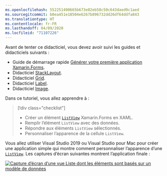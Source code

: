 ```yaml
---
ms.openlocfilehash: 552251490665b673e02eb58c50c643daed9c1aed
ms.sourcegitcommit: b0ea451e18504e6267b896732dd26df64ddfa843
ms.translationtype: HT
ms.contentlocale: fr-FR
ms.lasthandoff: 04/09/2020
ms.locfileid: "71107226"
---
```

Avant de tenter ce didacticiel, vous devez avoir suivi les guides et didacticiels suivants :

- Guide de démarrage rapide [Générer votre première application Xamarin.Forms](~/get-started/first-app/index.md).
- Didacticiel [StackLayout](~/get-started/tutorials/stacklayout/index.yml).
- Didacticiel [Grid](~/get-started/tutorials/grid/index.yml).
- Didacticiel [Label](~/get-started/tutorials/label/index.yml).
- Didacticiel [Image](~/get-started/tutorials/image/index.yml).

Dans ce tutoriel, vous allez apprendre à :

> [!div class="checklist"]
>
> - Créer un élément [`ListView`](xref:Xamarin.Forms.ListView) Xamarin.Forms en XAML.
> - Remplir l’élément `ListView` avec des données.
> - Répondre aux éléments `ListView` sélectionnés.
> - Personnaliser l’apparence de la cellule `ListView`.

Vous allez utiliser Visual Studio 2019 ou Visual Studio pour Mac pour créer une application simple qui montre comment personnaliser l’apparence d’une [`ListView`](xref:Xamarin.Forms.ListView). Les captures d’écran suivantes montrent l’application finale :

[![Capture d’écran d’une vue Liste dont les éléments sont basés sur un modèle de données](../images/customize-cell-appearance-reduced.png "Vue Liste comprenant des données basées sur un modèle")](../images/customize-cell-appearance-large.png#lightbox "Vue Liste comprenant des données basées sur un modèle")
